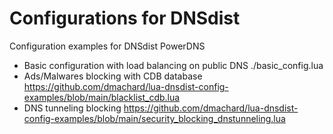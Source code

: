 # Configurations for DNSdist

Configuration examples for DNSdist PowerDNS

- Basic configuration with load balancing on public DNS ./basic_config.lua
- Ads/Malwares blocking with CDB database https://github.com/dmachard/lua-dnsdist-config-examples/blob/main/blacklist_cdb.lua
- DNS tunneling blocking https://github.com/dmachard/lua-dnsdist-config-examples/blob/main/security_blocking_dnstunneling.lua
